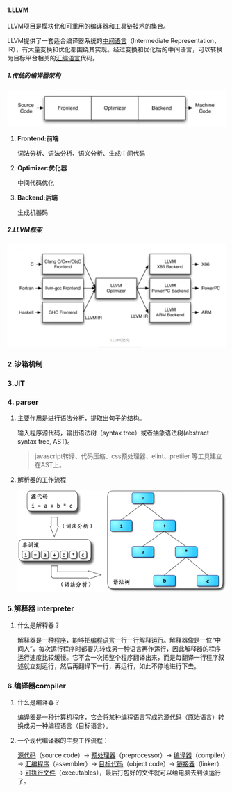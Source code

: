 #### 1.LLVM

LLVM项目是模块化和可重用的编译器和工具链技术的集合。

LLVM提供了一套适合编译器系统的[中间语言](https://zh.wikipedia.org/wiki/中間語言)（Intermediate Representation，IR），有大量变换和优化都围绕其实现。经过变换和优化后的中间语言，可以转换为目标平台相关的[汇编语言](https://zh.wikipedia.org/wiki/汇编语言)代码。

##### 1.传统的编译器架构

![image-20201211104959676](../image/image-20201211104959676.png)

1. **Frontend:前端**

   词法分析、语法分析、语义分析、生成中间代码

2. **Optimizer:优化器**

   中间代码优化

3. **Backend:后端**

   生成机器码

##### 2.LLVM框架

![image-20201211105155477](../image/image-20201211105155477.png)

### 2.沙箱机制

### 3.JIT

### 4. parser

1. 主要作用是进行语法分析，提取出句子的结构。

   输入程序源代码，输出语法树（syntax tree）或者抽象语法树(abstract syntax tree, AST)。

   > javascript转译、代码压缩、css预处理器、elint、pretiier 等工具建立在AST上。

2. 解析器的工作流程

   ![parser](../image/parser.png)

### 5.解释器 interpreter

1. 什么是解释器？

   解释器是一种[程序](https://zh.wikipedia.org/wiki/计算机程序)，能够把[编程语言](https://zh.wikipedia.org/wiki/程式語言)一行一行解释运行。解释器像是一位“中间人”，每次运行程序时都要先转成另一种语言再作运行，因此解释器的程序运行速度比较缓慢。它不会一次把整个程序翻译出来，而是每翻译一行程序叙述就立刻运行，然后再翻译下一行，再运行，如此不停地进行下去。



### 6.编译器compiler

1. 什么是编译器？

   编译器是一种计算机程序，它会将某种编程语言写成的[源代码](https://zh.wikipedia.org/wiki/原始碼)（原始语言）转换成另一种编程语言（目标语言）。

2. 一个现代编译器的主要工作流程：

   [源代码](https://zh.wikipedia.org/wiki/源代码)（source code）→ [预处理器](https://zh.wikipedia.org/wiki/预处理器)（preprocessor）→ [编译器](https://zh.wikipedia.org/wiki/编译器)（compiler）→ [汇编程序](https://zh.wikipedia.org/wiki/汇编程序)（assembler）→ [目标代码](https://zh.wikipedia.org/wiki/目标代码)（object code）→ [链接器](https://zh.wikipedia.org/wiki/链接器)（linker）→ [可执行文件](https://zh.wikipedia.org/wiki/執行檔)（executables），最后打包好的文件就可以给电脑去判读运行了。



